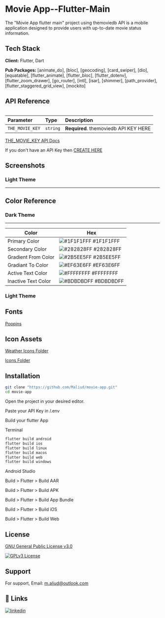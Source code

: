 

# Movie App--Flutter-Main

The "Movie App flutter main" project using themoviedb API is a mobile application designed to provide users with up-to-date movie status information. 


## Tech Stack

**Client:** Flutter, Dart

**Pub Packages:** [animate_do], [bloc], [geocoding], [card_swiper], [dio], [equatable], [flutter_animate], [flutter_bloc], [flutter_dotenv], [flutter_zoom_drawer], [go_router], [intl], [isar], [shimmer], [path_provider], [flutter_staggered_grid_view], [mockito]
## API Reference

```/.env
```

| Parameter | Type     | Description                |
| :-------- | :------- | :------------------------- |
| `THE_MOVIE_KEY` | `string` | **Required**.  themoviedb API  KEY HERE |

[THE_MOVIE_KEY  API Docs ](https://developer.themoviedb.org/docs/getting-started)

If you don't have an API Key then [CREATE HERE](https://developer.themoviedb.org/docs/getting-started)

## Screenshots



### Light Theme

-----

## Color Reference

### Dark Theme

--------


Color             | Hex                                                                |
| ----------------- | ------------------------------------------------------------------ |
| Primary Color | ![#1F1F1FFF](https://via.placeholder.com/10/1F1F1FFF?text=+) #1F1F1FFF |
| Secondary Color | ![#282828FF](https://via.placeholder.com/10/282828FF?text=+) #282828FF |
| Gradient From Color | ![#2B5EE5FF](https://via.placeholder.com/10/2B5EE5FF?text=+) #2B5EE5FF |
| Gradiant To Color | ![#EF63E6FF](https://via.placeholder.com/10/EF63E6FF?text=+) #EF63E6FF |
| Active Text Color | ![#FFFFFFFF](https://via.placeholder.com/10/FFFFFFFF?text=+) #FFFFFFFF |
| Inactive Text Color | ![#BDBDBDFF](https://via.placeholder.com/10/BDBDBDFF?text=+) #BDBDBDFF |

### Light Theme


## Fonts

[Poppins](https://github.com/Maliud/weather-app-flutter-main/tree/main/assets/fonts)
## Icon Assets

[Weather Icons Folder](https://github.com/Maliud/weather-app-flutter-main/tree/main/assets/weather)

[Icons Folder](https://github.com/Maliud/weather-app-flutter-main/tree/main/assets/icons)

## Installation

```bash
git clone "https://github.com/Maliud/movie-app.git"
cd movie-app
```

Open the project in your desired editor.

Paste your API Key in /.env

Build your flutter App

Terminal
```bash
flutter build android
flutter build ios
flutter build linux
flutter build macos
flutter build web
flutter build windows
```

Android Studio

Build > Flutter > Build AAR

Build > Flutter > Build APK

Build > Flutter > Build App Bundle

Build > Flutter > Build iOS

Build > Flutter > Build Web
## License

[GNU General Public License v3.0](https://github.com/Maliud/weather-app-flutter-main/blob/main/LICENCE)

[![GPLv3 License](https://img.shields.io/badge/License-GPL%20v3-yellow.svg)](https://opensource.org/license/gpl-3-0/)


## Support

For support, Email: m.aliud@outlook.com


## 🔗 Links
[![linkedin](https://img.shields.io/badge/linkedin-0A66C2?style=for-the-badge&logo=linkedin&logoColor=white)](https://www.linkedin.com/in/muhammed-ali-ud-ali76/)

